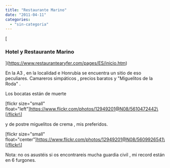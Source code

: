 ```yaml
---
title: "Restaurante Marino"
date: "2011-04-11"
categories: 
  - "sin-categoria"
---
```


  
[

### Hotel y Restaurante Marino

](https://www.restaurantearyfer.com/pages/ES/inicio.htm)

En la A3 , en la localidad e Honrubia se encuentra un sitio de eso peculiares. Camareros simpáticos , precios baratos y "Miguelitos de la Roda" .

Los bocatas están de muerte

\[flickr size="small" float="left"\]https://www.flickr.com/photos/12949201@N08/5610472442\[/flickr\]

y de postre miguelitos de crema , mis preferidos.

\[flickr size="small" float="center"\]https://www.flickr.com/photos/12949201@N08/5609926541\[/flickr\]

Nota: no os asustéis si os encontrareis mucha guardia civil , mi record están en 6 furgones.

